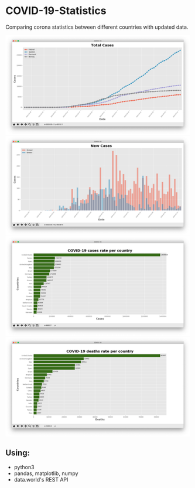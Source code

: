 # COVID-19-Statistics
Comparing corona statistics between different countries with updated data.

![total_cases](images/total_cases.png)
![new_cases](images/new_cases.png)
![most_cases](images/most_cases.png)
![most_deaths](images/most_deaths.png)

## Using:
* python3
* pandas, matplotlib, numpy
* data.world's REST API
